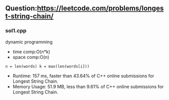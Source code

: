 ## Question:https://leetcode.com/problems/longest-string-chain/

### sol1.cpp
dynamic programming

* time comp:O(n*k)
* space comp:O(n)

`n = len(words) k = max(len(words[i]))`

* Runtime: 157 ms, faster than 43.64% of C++ online submissions for Longest String Chain.
* Memory Usage: 51.9 MB, less than 9.61% of C++ online submissions for Longest String Chain.
